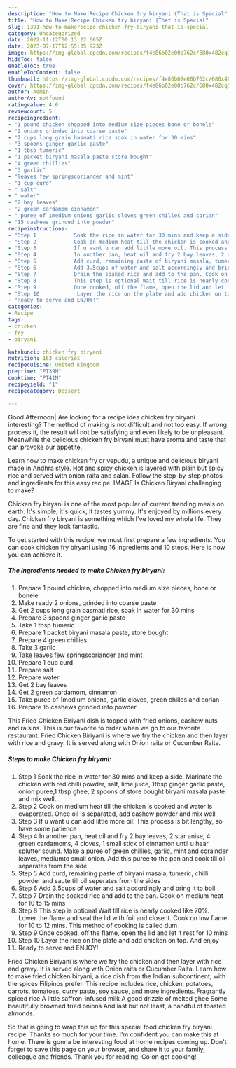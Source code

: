 ```yaml
---
description: "How to Make|Recipe Chicken fry biryani {That is Special"
title: "How to Make|Recipe Chicken fry biryani {That is Special"
slug: 1391-how-to-makerecipe-chicken-fry-biryani-that-is-special
category: Uncategorized
date: 2022-11-12T00:13:22.665Z
date: 2023-07-17T12:55:35.923Z
image: https://img-global.cpcdn.com/recipes/f4e86b02e00b762c/680x482cq70/chicken-fry-biryani-recipe-main-photo.jpg
hideToc: false
enableToc: true
enableTocContent: false
thumbnail: https://img-global.cpcdn.com/recipes/f4e86b02e00b762c/680x482cq70/chicken-fry-biryani-recipe-main-photo.jpg
cover: https://img-global.cpcdn.com/recipes/f4e86b02e00b762c/680x482cq70/chicken-fry-biryani-recipe-main-photo.jpg
author: Admin
authorAv: notfound
ratingvalue: 4.6
reviewcount: 5
recipeingredient:
- "1 pound chicken chopped into medium size pieces bone or bonele"
- "2 onions grinded into coarse paste"
- "2 cups long grain basmati rice soak in water for 30 mins"
- "3 spoons ginger garlic paste"
- "1 tbsp tumeric"
- "1 packet biryani masala paste store bought"
- "4 green chillies"
- "3 garlic"
- "leaves few springscoriander and mint"
- "1 cup curd"
- " salt"
- " water"
- "2 bay leaves"
- "2 green cardamom cinnamon"
- " puree of 1medium onions garlic cloves green chilles and corian"
- "15 cashews grinded into powder"
recipeinstructions:
- "Step 1            Soak the rice in water for 30 mins and keep a side. Marinate the chicken with red chilli powder, salt, lime juice, 1tbsp ginger garlic paste, onion puree,1 tbsp ghee, 2 spoons of store bought biryani masala paste and mix well."
- "Step 2            Cook on medium heat till the chicken is cooked and water is evaporated. Once oil is separated, add cashew powder and mix well"
- "Step 3            If u want u can add little more oil. This process is bit lengthy, so have some patience"
- "Step 4            In another pan, heat oil and fry 2 bay leaves, 2 star anise, 4 green cardamoms, 4 cloves, 1 small stick of cinnamon until u hear splutter sound. Make a puree of green chillies, garlic, mint and corainder leaves, mediumto small onion. Add this puree to the pan and cook till oil separates from the side"
- "Step 5            Add curd, remaining paste of biryani masala, tumeric, chilli powder and saute till oil seperates from the sides"
- "Step 6            Add 3.5cups of water and salt accordingly and bring it to boil"
- "Step 7            Drain the soaked rice and add to the pan. Cook on medium heat for 10 to 15 mins"
- "Step 8            This step is optional Wait till rice is nearly cooked like 70%. Lower the flame and seal the lid with foil and close it. Cook on low flame for 10 to 12 mins. This method of cooking is called dum"
- "Step 9            Once cooked, off the flame, open the lid and let it rest for 10 mins"
- "Step 10            Layer the rice on the plate and add chicken on top. And enjoy"
- "Ready to serve and ENJOY!"
categories:
- Recipe
tags:
- chicken
- fry
- biryani

katakunci: chicken fry biryani 
nutrition: 163 calories
recipecuisine: United Kingdom
preptime: "PT39M"
cooktime: "PT41M"
recipeyield: "1"
recipecategory: Dessert

---
```



Good Afternoon| Are looking for a recipe idea chicken fry biryani interesting? The method of making is not difficult and not too easy. If wrong process it, the result will not be satisfying and even likely to be unpleasant. Meanwhile the delicious chicken fry biryani must have aroma and taste that can provoke our appetite.





Learn how to make chicken fry or vepudu, a unique and delicious biryani made in Andhra style. Hot and spicy chicken is layered with plain but spicy rice and served with onion raita and salan. Follow the step-by-step photos and ingredients for this easy recipe. IMAGE Is Chicken Biryani challenging to make?

Chicken fry biryani is one of the most popular of current trending meals on earth. It's simple, it's quick, it tastes yummy. It's enjoyed by millions every day. Chicken fry biryani is something which I've loved my whole life. They are fine and they look fantastic.


To get started with this recipe, we must first prepare a few ingredients. You can cook chicken fry biryani using 16 ingredients and 10 steps. Here is how you can achieve it.

<!--inarticleads1-->

##### The ingredients needed to make Chicken fry biryani:

1. Prepare 1 pound chicken, chopped into medium size pieces, bone or bonele
1. Make ready 2 onions, grinded into coarse paste
1. Get 2 cups long grain basmati rice, soak in water for 30 mins
1. Prepare 3 spoons ginger garlic paste
1. Take 1 tbsp tumeric
1. Prepare 1 packet biryani masala paste, store bought
1. Prepare 4 green chillies
1. Take 3 garlic
1. Take leaves few springscoriander and mint
1. Prepare 1 cup curd
1. Prepare  salt
1. Prepare  water
1. Get 2 bay leaves
1. Get 2 green cardamom, cinnamon
1. Take  puree of 1medium onions, garlic cloves, green chilles and corian
1. Prepare 15 cashews grinded into powder


This Fried Chicken Biriyani dish is topped with fried onions, cashew nuts and raisins. This is our favorite to order when we go to our favorite restaurant. Fried Chicken Biriyani is where we fry the chicken and then layer with rice and gravy. It is served along with Onion raita or Cucumber Raita. 

<!--inarticleads2-->

##### Steps to make Chicken fry biryani:

1. Step 1            Soak the rice in water for 30 mins and keep a side. Marinate the chicken with red chilli powder, salt, lime juice, 1tbsp ginger garlic paste, onion puree,1 tbsp ghee, 2 spoons of store bought biryani masala paste and mix well.
1. Step 2            Cook on medium heat till the chicken is cooked and water is evaporated. Once oil is separated, add cashew powder and mix well
1. Step 3            If u want u can add little more oil. This process is bit lengthy, so have some patience
1. Step 4            In another pan, heat oil and fry 2 bay leaves, 2 star anise, 4 green cardamoms, 4 cloves, 1 small stick of cinnamon until u hear splutter sound. Make a puree of green chillies, garlic, mint and corainder leaves, mediumto small onion. Add this puree to the pan and cook till oil separates from the side
1. Step 5            Add curd, remaining paste of biryani masala, tumeric, chilli powder and saute till oil seperates from the sides
1. Step 6            Add 3.5cups of water and salt accordingly and bring it to boil
1. Step 7            Drain the soaked rice and add to the pan. Cook on medium heat for 10 to 15 mins
1. Step 8            This step is optional Wait till rice is nearly cooked like 70%. Lower the flame and seal the lid with foil and close it. Cook on low flame for 10 to 12 mins. This method of cooking is called dum
1. Step 9            Once cooked, off the flame, open the lid and let it rest for 10 mins
1. Step 10            Layer the rice on the plate and add chicken on top. And enjoy
1. Ready to serve and ENJOY!

Fried Chicken Biriyani is where we fry the chicken and then layer with rice and gravy. It is served along with Onion raita or Cucumber Raita. Learn how to make fried chicken biryani, a rice dish from the Indian subcontinent, with the spices Filipinos prefer. This recipe includes rice, chicken, potatoes, carrots, tomatoes, curry paste, soy sauce, and more ingredients. Fragrantly spiced rice A little saffron-infused milk A good drizzle of melted ghee Some beautifully browned fried onions And last but not least, a handful of toasted almonds. 

So that is going to wrap this up for this special food chicken fry biryani recipe. Thanks so much for your time. I'm confident you can make this at home. There is gonna be interesting food at home recipes coming up. Don't forget to save this page on your browser, and share it to your family, colleague and friends. Thank you for reading. Go on get cooking!
